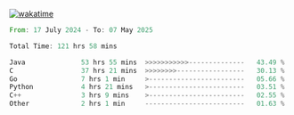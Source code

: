 [![wakatime](https://wakatime.com/badge/user/5970ac98-85fb-4bfd-a7d8-142e7d5bd274.svg)](https://wakatime.com/@5970ac98-85fb-4bfd-a7d8-142e7d5bd274)

<!--START_SECTION:waka-->

```rust
From: 17 July 2024 - To: 07 May 2025

Total Time: 121 hrs 58 mins

Java              53 hrs 55 mins  >>>>>>>>>>>--------------   43.49 %
C                 37 hrs 21 mins  >>>>>>>>-----------------   30.13 %
Go                7 hrs 1 min     >------------------------   05.66 %
Python            4 hrs 21 mins   >------------------------   03.51 %
C++               3 hrs 9 mins    >------------------------   02.55 %
Other             2 hrs 1 min     -------------------------   01.63 %
```

<!--END_SECTION:waka-->
